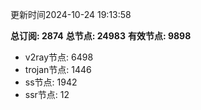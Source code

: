 更新时间2024-10-24 19:13:58

**总订阅: 2874**
**总节点: 24983**
**有效节点: 9898**
- v2ray节点: 6498
- trojan节点: 1446
- ss节点: 1942
- ssr节点: 12
